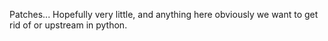 Patches...  Hopefully very little, and anything here obviously we want to get rid
of or upstream in python.